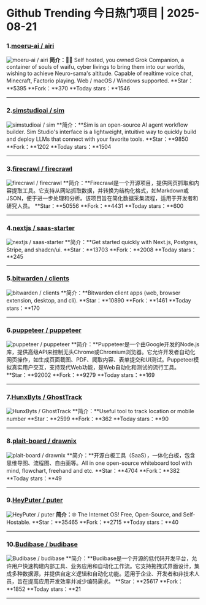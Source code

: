 # Github Trending 今日热门项目 | 2025-08-21
### 1.[moeru-ai / airi](https://github.com/moeru-ai/airi)

![moeru-ai / airi](https://repository-images.githubusercontent.com/896924279/844907b3-ba1d-457f-b832-4f60dee24593)
**简介：**💖🧸 Self hosted, you owned Grok Companion, a container of souls of waifu, cyber livings to bring them into our worlds, wishing to achieve Neuro-sama's altitude. Capable of realtime voice chat, Minecraft, Factorio playing. Web / macOS / Windows supported.
**Star：**5395
**Fork：**370
**Today stars：**1546

---

### 2.[simstudioai / sim](https://github.com/simstudioai/sim)

![simstudioai / sim](https://opengraph.githubassets.com/e0d2b5e69cb1584c3a9f3811444ec8d1def6ef68ba29b5d54541941d6b89cc44/simstudioai/sim)
**简介：**Sim is an open-source AI agent workflow builder. Sim Studio's interface is a lightweight, intuitive way to quickly build and deploy LLMs that connect with your favorite tools.
**Star：**9850
**Fork：**1202
**Today stars：**1504

---

### 3.[firecrawl / firecrawl](https://github.com/firecrawl/firecrawl)

![firecrawl / firecrawl](https://opengraph.githubassets.com/c785a9d67d22b2e6df3b62df4e223fdeb7ac6a071a10f6965cfdbbe90134d9f1/firecrawl/firecrawl)
**简介：**Firecrawl是一个开源项目，提供网页抓取和内容提取工具。它支持从网站抓取数据，并转换为结构化格式，如Markdown或JSON，便于进一步处理和分析。该项目旨在简化数据采集流程，适用于开发者和研究人员。
**Star：**50556
**Fork：**4431
**Today stars：**600

---

### 4.[nextjs / saas-starter](https://github.com/nextjs/saas-starter)

![nextjs / saas-starter](https://opengraph.githubassets.com/f6463d9a7501a58ebda106f08c6a259fe9abfb304267c6dd7963f4c379ba13f4/nextjs/saas-starter)
**简介：**Get started quickly with Next.js, Postgres, Stripe, and shadcn/ui.
**Star：**13703
**Fork：**2008
**Today stars：**245

---

### 5.[bitwarden / clients](https://github.com/bitwarden/clients)

![bitwarden / clients](https://repository-images.githubusercontent.com/53538899/090e883e-d2ef-4a46-ab74-5d2fc19418df)
**简介：**Bitwarden client apps (web, browser extension, desktop, and cli).
**Star：**10890
**Fork：**1461
**Today stars：**170

---

### 6.[puppeteer / puppeteer](https://github.com/puppeteer/puppeteer)

![puppeteer / puppeteer](https://opengraph.githubassets.com/0ed5a91e9ba86f9cb8221cc80b65f06211e3a1b7bc09398b6c9c4760fed12c71/puppeteer/puppeteer)
**简介：**Puppeteer是一个由Google开发的Node.js库，提供高级API来控制无头Chrome或Chromium浏览器。它允许开发者自动化网页操作，如生成页面截图、PDF、爬取内容、表单提交和UI测试。Puppeteer模拟真实用户交互，支持现代Web功能，是Web自动化和测试的流行工具。
**Star：**92002
**Fork：**9279
**Today stars：**169

---

### 7.[HunxByts / GhostTrack](https://github.com/HunxByts/GhostTrack)

![HunxByts / GhostTrack](https://opengraph.githubassets.com/bc0c2fbff1a907f1b497f32db5761cb1908358c3989b45bdb34111164cd6f494/HunxByts/GhostTrack)
**简介：**Useful tool to track location or mobile number
**Star：**2599
**Fork：**362
**Today stars：**90

---

### 8.[plait-board / drawnix](https://github.com/plait-board/drawnix)

![plait-board / drawnix](https://opengraph.githubassets.com/b52baaa2d07538d33643d711f5764e8f537188428a5df67c55a3e1caf04774dc/plait-board/drawnix)
**简介：**开源白板工具（SaaS），一体化白板，包含思维导图、流程图、自由画等。All in one open-source whiteboard tool with mind, flowchart, freehand and etc.
**Star：**4704
**Fork：**382
**Today stars：**49

---

### 9.[HeyPuter / puter](https://github.com/HeyPuter/puter)

![HeyPuter / puter](https://repository-images.githubusercontent.com/766341786/ad2dfdf3-eb84-4407-8f7a-63fcda75e346)
**简介：**🌐 The Internet OS! Free, Open-Source, and Self-Hostable.
**Star：**35465
**Fork：**2715
**Today stars：**40

---

### 10.[Budibase / budibase](https://github.com/Budibase/budibase)

![Budibase / budibase](https://repository-images.githubusercontent.com/190729906/fcf93f26-8dc4-48d7-a0eb-8d7a8925eb57)
**简介：**Budibase是一个开源的低代码开发平台，允许用户快速构建内部工具、业务应用和自动化工作流。它支持拖拽式界面设计，集成多种数据源，并提供自定义逻辑和自动化功能。适用于企业、开发者和非技术人员，旨在提高应用开发效率并减少编码需求。
**Star：**25617
**Fork：**1852
**Today stars：**21

---

